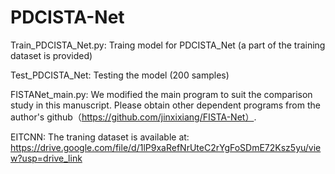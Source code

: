 # PDCISTA-Net
Train_PDCISTA_Net.py: Traing model for PDCISTA_Net (a part of the training dataset is provided)

Test_PDCISTA_Net: Testing the model (200 samples)

FISTANet_main.py: We modified the main program to suit the comparison study in this manuscript. Please obtain other dependent programs from the author's github（https://github.com/jinxixiang/FISTA-Net）.

EITCNN: The traning dataset is available at: https://drive.google.com/file/d/1lP9xaRefNrUteC2rYgFoSDmE72Ksz5yu/view?usp=drive_link
